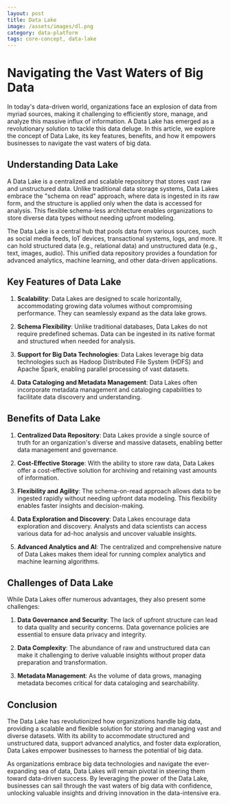 ```yaml
---
layout: post
title: Data Lake
image: /assets/images/dl.png
category: data-platform
tags: core-concept, data-lake
---
```


# Navigating the Vast Waters of Big Data

In today's data-driven world, organizations face an explosion of data from myriad sources, making it challenging to efficiently store, manage, and analyze this massive influx of information. A Data Lake has emerged as a revolutionary solution to tackle this data deluge. In this article, we explore the concept of Data Lake, its key features, benefits, and how it empowers businesses to navigate the vast waters of big data.

## Understanding Data Lake

A Data Lake is a centralized and scalable repository that stores vast raw and unstructured data. Unlike traditional data storage systems, Data Lakes embrace the "schema on read" approach, where data is ingested in its raw form, and the structure is applied only when the data is accessed for analysis. This flexible schema-less architecture enables organizations to store diverse data types without needing upfront modeling.

The Data Lake is a central hub that pools data from various sources, such as social media feeds, IoT devices, transactional systems, logs, and more. It can hold structured data (e.g., relational data) and unstructured data (e.g., text, images, audio). This unified data repository provides a foundation for advanced analytics, machine learning, and other data-driven applications.
<!--more-->

## Key Features of Data Lake

1. **Scalability**: Data Lakes are designed to scale horizontally, accommodating growing data volumes without compromising performance. They can seamlessly expand as the data lake grows.

2. **Schema Flexibility**: Unlike traditional databases, Data Lakes do not require predefined schemas. Data can be ingested in its native format and structured when needed for analysis.

3. **Support for Big Data Technologies**: Data Lakes leverage big data technologies such as Hadoop Distributed File System (HDFS) and Apache Spark, enabling parallel processing of vast datasets.

4. **Data Cataloging and Metadata Management**: Data Lakes often incorporate metadata management and cataloging capabilities to facilitate data discovery and understanding.

## Benefits of Data Lake

1. **Centralized Data Repository**: Data Lakes provide a single source of truth for an organization's diverse and massive datasets, enabling better data management and governance.

2. **Cost-Effective Storage**: With the ability to store raw data, Data Lakes offer a cost-effective solution for archiving and retaining vast amounts of information.

3. **Flexibility and Agility**: The schema-on-read approach allows data to be ingested rapidly without needing upfront data modeling. This flexibility enables faster insights and decision-making.

4. **Data Exploration and Discovery**: Data Lakes encourage data exploration and discovery. Analysts and data scientists can access various data for ad-hoc analysis and uncover valuable insights.

5. **Advanced Analytics and AI**: The centralized and comprehensive nature of Data Lakes makes them ideal for running complex analytics and machine learning algorithms.

## Challenges of Data Lake

While Data Lakes offer numerous advantages, they also present some challenges:

1. **Data Governance and Security**: The lack of upfront structure can lead to data quality and security concerns. Data governance policies are essential to ensure data privacy and integrity.

2. **Data Complexity**: The abundance of raw and unstructured data can make it challenging to derive valuable insights without proper data preparation and transformation.

3. **Metadata Management**: As the volume of data grows, managing metadata becomes critical for data cataloging and searchability.

## Conclusion

The Data Lake has revolutionized how organizations handle big data, providing a scalable and flexible solution for storing and managing vast and diverse datasets. With its ability to accommodate structured and unstructured data, support advanced analytics, and foster data exploration, Data Lakes empower businesses to harness the potential of big data.

As organizations embrace big data technologies and navigate the ever-expanding sea of data, Data Lakes will remain pivotal in steering them toward data-driven success. By leveraging the power of the Data Lake, businesses can sail through the vast waters of big data with confidence, unlocking valuable insights and driving innovation in the data-intensive era.